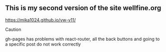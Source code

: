 ## This is my second version of the site wellfine.org
https://mika1024.github.io/vw-v11/
> [!CAUTION]
> gh-pages has problems with react-router, all the back buttons and going to a specific post do not work correctly</span>
